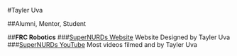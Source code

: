 #Tayler Uva

##Alumni, Mentor, Student

##**FRC Robotics**
###[SuperNURDs Website](www.frcteam3255.com)
Website Designed by Tayler Uva
###[SuperNURDs YouTube](http://www.youtube.com/FRC3255)
Most videos filmed and by Tayler Uva